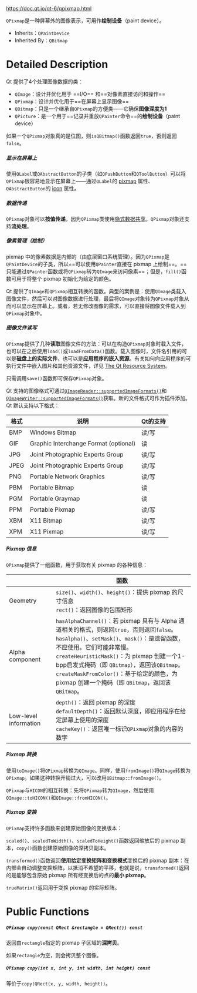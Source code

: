 https://doc.qt.io/qt-6/qpixmap.html

`QPixmap`是一种屏幕外的图像表示，可用作**绘制设备**（paint device）。

- Inherits：`QPaintDevice`
- Inherited By：`QBitmap`

# Detailed Description

Qt 提供了4个处理图像数据的类：

- `QImage`：设计并优化用于 ==I/O== 和==对像素直接访问和操作==
- `QPixmap`：设计并优化用于==在屏幕上显示图像==
- `QBitmap`：只是一个继承自`QPixmap`的方便类——它确保**图像深度为1**
- `QPicture`：是一个用于==记录并重放`QPainter`命令==的**绘制设备**（paint device）

如果一个`QPixmap`对象真的是位图，则`isQBitmap()`函数返回`true`，否则返回`false`。

##### 显示在屏幕上

使用`QLabel`或`QAbstractButton`的子类（如`QPushButton`和`QToolButton`）可以将`QPixmap`很容易地显示在屏幕上——通过`QLabel`的 [pixmap](https://doc.qt.io/qt-6/qlabel.html#pixmap-prop) 属性、`QAbstractButton`的 [icon](https://doc.qt.io/qt-6/qabstractbutton.html#icon-prop) 属性。

##### 数据传递

`QPixmap`对象可以**按值传递**，因为`QPixmap`类使用[隐式数据共享](https://doc.qt.io/qt-6/implicit-sharing.html)。`QPixmap`对象还支持**流处理**。

##### 像素管理（绘制）

pixmap 中的像素数据是内部的（由底层窗口系统管理）。因为`QPixmap`是`QPaintDevice`的子类，所以==可以使用`QPainter`直接在 pixmap 上绘制==。==只能通过`QPainter`函数或将`QPixmap`转为`QImage`来访问像素==；但是，`fill()`函数可用于将整个 pixmap 初始化为给定的颜色。

Qt 提供了`QImage`和`QPixmap`相互转换的函数。典型的案例是：使用`QImage`类载入图像文件，然后可以对图像数据进行处理，最后将`QImage`对象转为`QPixmap`对象从而可以显示在屏幕上。或者，若无修改图像的需求，可以直接将图像文件载入到`QPixmap`对象中。

##### 图像文件读写

`QPixmap`提供了几种**读取**图像文件的方法：可以在构造`QPixmap`对象时载入文件，也可以在之后使用`load()`或`loadFromData()`函数。载入图像时，文件名引用的可以是**磁盘上的实际文件**，也可以是**应用程序的嵌入资源**。有关如何向应用程序的可执行文件中嵌入图片和其他资源文件，详见 [The Qt Resource System](https://doc.qt.io/qt-6/resources.html)。

只需调用`save()`函数即可保存`QPixmap`对象。

Qt 支持的图像格式可通过[`QImageReader::supportedImageFormats()`](https://doc.qt.io/qt-6/qimagereader.html#supportedImageFormats)和[`QImageWriter::supportedImageFormats()`](https://doc.qt.io/qt-6/qimagewriter.html#supportedImageFormats)获取。新的文件格式可作为插件添加。Qt 默认支持以下格式：

| 格式   | 说明                                    | Qt的支持 |
| ---- | ------------------------------------- | ----- |
| BMP  | Windows Bitmap                        | 读/写   |
| GIF  | Graphic Interchange Format (optional) | 读     |
| JPG  | Joint Photographic Experts Group      | 读/写   |
| JPEG | Joint Photographic Experts Group      | 读/写   |
| PNG  | Portable Network Graphics             | 读/写   |
| PBM  | Portable Bitmap                       | 读     |
| PGM  | Portable Graymap                      | 读     |
| PPM  | Portable Pixmap                       | 读/写   |
| XBM  | X11 Bitmap                            | 读/写   |
| XPM  | X11 Pixmap                            | 读/写   |
##### Pixmap 信息

`QPixmap`提供了一组函数，用于获取有关 pixmap 的各种信息：

|                       | 函数                                                                                                                                                                                                                                                                                        |
| --------------------- | ----------------------------------------------------------------------------------------------------------------------------------------------------------------------------------------------------------------------------------------------------------------------------------------- |
| Geometry              | `size()`、`width()`、`height()`：提供 pixmap 的尺寸信息<br>`rect()`：返回图像的包围矩形                                                                                                                                                                                                                       |
| Alpha component       | `hasAlphaChannel()`：若 pixmap 具有与 Alpha 通道相关的格式，则返回`true`，否则返回`false`。<br>`hasAlpha()`、`setMask()`、`mask()`：是遗留函数，不应使用。它们可能非常慢。<br>`createHeuristicMask()`：为 pixmap 创建一个1-bpp启发式掩码（即 `QBitmap`），返回该`QBitmap`。<br>`createMaskFromColor()`：基于给定的颜色，为 pixmap 创建一个掩码（即 `QBitmap`，返回该`QBitmap`。 |
| Low-level information | `depth()`：返回 pixmap 的深度<br>`defaultDepth()`：返回默认深度，即应用程序在给定屏幕上使用的深度<br>`cacheKey()`：返回唯一标识`QPixmap`对象的内容的数字                                                                                                                                                                               |
##### Pixmap 转换

使用`toImage()`将`QPixmap`转换为`QImage`。同样，使用`fromImage()`将`QImage`转换为`QPixmap`。如果这种转换开销过大，可以改用`QBitmap::fromImage()`。

`QPixmap`与`HICON`的相互转换：先将`QPixmap`转为`QImage`，然后使用`QImage::toHICON()`和`QImage::fromHICON()`。

##### Pixmap 变换

`QPixmap`支持许多函数来创建原始图像的变换版本：

`scaled()`、`scaledToWidth()`、`scaledToHeight()`函数返回缩放后的 pixmap 副本，`copy()`函数创建原始图像的深拷贝副本。

`transformed()`函数返回**使用给定变换矩阵和变换模式**变换后的 pixmap 副本：在内部会自动调整变换矩阵，以抵消不希望的平移，也就是说，`transformed()`返回的是能够包含原始 pixmap 所有经变换后的点的**最小 pixmap**。

`trueMatrix()`返回用于变换 pixmap 的实际矩阵。

# Public Functions

##### `QPixmap copy(const QRect &rectangle = QRect()) const`

返回由`rectangle`指定的 pixmap 子区域的**深拷贝**。

如果`rectangle`为空，则会拷贝整个图像。

##### `QPixmap copy(int x, int y, int width, int height) const`

等价于`copy(QRect(x, y, width, height))`。